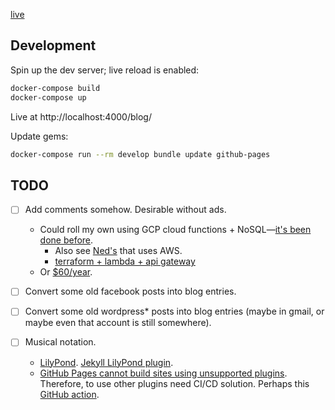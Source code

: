 [live](https://golubitsky.github.io/blog/)

## Development

Spin up the dev server; live reload is enabled:

```sh
docker-compose build
docker-compose up
```

Live at http://localhost:4000/blog/

Update gems:

```sh
docker-compose run --rm develop bundle update github-pages
```

## TODO

- [ ] Add comments somehow. Desirable without ads.
  - Could roll my own using GCP cloud functions + NoSQL—[it's been done before](https://www.smashingmagazine.com/2020/08/comment-system-firebase/).
     - Also see [Ned's](https://github.com/ruggeri/ruggeri.github.io) that uses AWS.
     - [terraform + lambda + api gateway](https://learn.hashicorp.com/tutorials/terraform/lambda-api-gateway?in=terraform/aws)
  - Or [$60/year](https://fastcomments.com/traffic-pricing).
- [ ] Convert some old facebook posts into blog entries.
- [ ] Convert some old wordpress\* posts into blog entries (maybe in gmail, or maybe even that account is still somewhere).
- [ ] Musical notation.

  - [LilyPond](http://lilypond.org/download.html). [Jekyll LilyPond plugin](https://github.com/mikeknep/jekyll-lilypond-converter).
  - [GitHub Pages cannot build sites using unsupported plugins](https://docs.github.com/en/free-pro-team@latest/github/working-with-github-pages/about-github-pages-and-jekyll#plugins). Therefore, to use other plugins need CI/CD solution. Perhaps this [GitHub action](https://github.com/helaili/jekyll-action).
